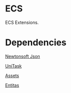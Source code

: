 # ECS
ECS Extensions.

# Dependencies
[Newtonsoft Json](https://docs.unity3d.com/Packages/com.unity.nuget.newtonsoft-json@latest)

[UniTask](https://github.com/Cysharp/UniTask?path=src/UniTask/Assets/Plugins/UniTask)

[Assets](https://github.com/CukuHub/Assets.git)

[Entitas](https://github.com/sschmid/Entitas)